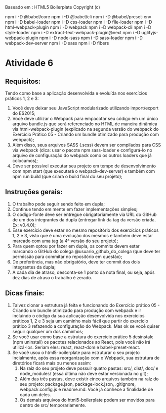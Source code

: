 Baseado em : 
HTML5 Boilerplate Copyright (c)


npm i -D @babel/core
npm i -D @babel/cli
npm i -D @babel/preset-env
npm i -D babel-loader
npm i -D css-loader
npm i -D file-loader
npm i -D html-webpack-plugin
npm i -D webpack
npm i -D webpack-cli
npm i -D style-loader
npm i -D extract-text-webpack-plugin@next
npm i -D uglifyjs-webpack-plugin
npm i -D node-sass
npm i -D sass-loader
npm i -D webpack-dev-server
npm i -D sass
npm i -D fibers

# Atividade 6
## Requisitos:

Tendo como base a aplicação desenvolvida e evoluída nos exercícios práticos 1, 2 e 3:

1. Você deve deixar seu JavaScript modularizado utilizando import/export do ES2015;
1. Você deve utilizar o Webpack para empacotar seu código em um único arquivo bundle.js que será referenciado no HTML de maneira dinâmica via html-webpack-plugin (explicado na segunda versão do webpack do Exercício Prático 05 - Criando um bundle otimizado para produção com webpack);
1. Além disso, seus arquivos SASS (.scss) devem ser compilados para CSS via webpack (dica: usar o pacote npm sass-loader e configurá-lo no arquivo de configuração do webpack como os outros loaders que já colocamos);
1. Deve ser possível executar seu projeto em tempo de desenvolvimento com npm start (que executará o webpack-dev-server) e também com npm run build (que criará o build final do seu projeto);

## Instruções gerais:

1. O trabalho pode seguir sendo feito em dupla;
1. Continue tendo em mente em fazer implementações simples;
1. O código-fonte deve ser entregue obrigatoriamente via URL do GitHub de um dos integrantes da dupla (entregar link da tag da versão criada. Ex: v0.4.0);
1. Esse exercício deve estar no mesmo repositório dos exercícios práticos 1, 2 e 3, visto que é uma evolução dos mesmos e também deve estar marcado com uma tag (a 4ª versão do seu projeto);
1. Para quem optou por fazer em dupla, os commits devem estar marcando o GitHub do colega @usuario_github_do_colega (que deve ter permissão para commitar no repositório em questão);
1. De preferência, mas não obrigatório, deve ter commit dos dois integrantes da dupla;
1. A cada dia de atraso, desconta-se 1 ponto da nota final, ou seja, após dez dias de atraso o trabalho é zerado.
 

## Dicas finais:

1. Talvez clonar a estrutura já feita e funcionando do Exercício prático 05 - Criando um bundle otimizado para produção com webpack e ir incluindo o código da sua aplicação desenvolvida nos exercícios práticos 1, 2 e 3 seja um caminho mais fácil que partir do exercício prático 3 refazendo a configuração do Webpack. Mas ok se você quiser seguir qualquer um dos caminhos;
1. Se você usar como base a estrutura do exercício prático 5 desinstale (npm uninstall) os pacotes relacionados ao React, pois você não irá utilizá-los. Seriam eles: react, react-dom e babel-preset-react.
1. Se você usou o html5-boilerplate para estruturar o seu projeto incialmente, após essa reorganização com o Webpack, sua estrutura de diretórios ficará mais ou menos assim:
	1. Na raíz do seu projeto deve possuir quatro pastas: src/, dist/, doc/ e node_modules/ (essa última não deve estar versionada no git);
	1. Além das três pastas, deve existir cinco arquivos também na raíz do seu projeto: package.json, package-lock.json, .gitignore, webpack.config.js e readme.md. Você já conhece a finalidade de cada um deles.
	1. Os demais arquivos do html5-boilerplate podem ser movidos para dentro de src/ temporariamente.

	